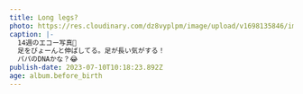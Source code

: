 ```yaml
---
title: Long legs?
photo: https://res.cloudinary.com/dz8vyplpm/image/upload/v1698135846/img_7136_xv8gss.jpg
caption: |-
  14週のエコー写真👼
  足をびょーんと伸ばしてる。足が長い気がする！
  パパのDNAかな？😂
publish-date: 2023-07-10T10:18:23.892Z
age: album.before_birth
---
```

